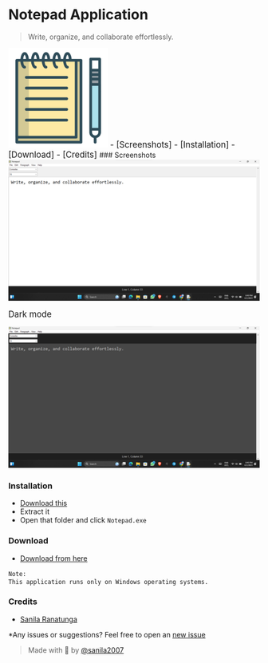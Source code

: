 # Notepad Application
> Write, organize, and collaborate effortlessly.

<img src="https://github.com/sanila2007/tkinter-notepad/blob/mai/images/notepad_icon.png" width=200 height=200>

<big>
- [Screenshots]
- [Installation]
- [Download]
- [Credits]
</big>
### Screenshots

<img src="https://github.com/sanila2007/tkinter-notepad/blob/mai/images/Screenshot%202023-06-01%20204937.png">

<big> Dark mode</big>

<img src="https://github.com/sanila2007/tkinter-notepad/blob/mai/images/Screenshot%202023-06-01%20204956.png">

### Installation

- <a href="https://github.com/sanila2007/tkinter-notepad/blob/mai/exe.win-amd64-3.11.zip">Download this</a>
- Extract it
- Open that folder and click `Notepad.exe`

### Download

- <a href="https://github.com/sanila2007/tkinter-notepad/blob/mai/exe.win-amd64-3.11.zip">Download from here</a>

```
Note:
This application runs only on Windows operating systems.
```

### Credits

- [Sanila Ranatunga](https://github.com/sanila2007)


<p>*Any issues or suggestions? Feel free to open an <a href="https://github.com/sanila2007/tkinter-notepad/issues">new issue</a></p>

> Made with 💞 by <a href="https://github.com/sanila2007">@sanila2007</a>
